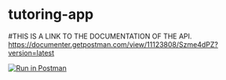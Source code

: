 # tutoring-app


#THIS IS A LINK TO THE DOCUMENTATION OF THE API.
https://documenter.getpostman.com/view/11123808/Szme4dPZ?version=latest






[![Run in Postman](https://run.pstmn.io/button.svg)](https://app.getpostman.com/run-collection/a92d51b7ca6c9999491f)
